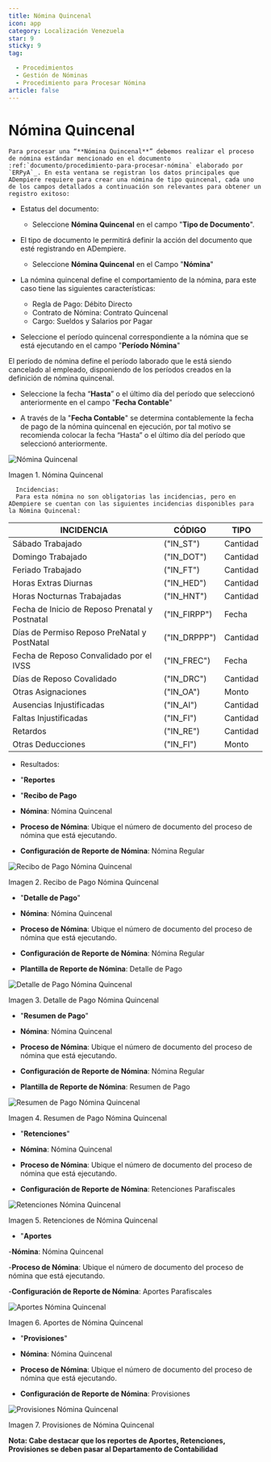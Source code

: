 ```yaml
---
title: Nómina Quincenal
icon: app
category: Localización Venezuela
star: 9
sticky: 9
tag:

  - Procedimientos
  - Gestión de Nóminas
  - Procedimiento para Procesar Nómina
article: false
---
```


**Nómina Quincenal**
====================

    Para procesar una “**Nómina Quincenal**” debemos realizar el proceso de nómina estándar mencionado en el documento  :ref:`documento/procedimiento-para-procesar-nómina` elaborado por `ERPyA`_. En esta ventana se registran los datos principales que ADempiere requiere para crear una nómina de tipo quincenal, cada uno de los campos detallados a continuación son relevantes para obtener un registro exitoso:

- Estatus del documento:

  - Seleccione **Nómina Quincenal** en el campo "**Tipo de Documento**".

- El tipo de documento le permitirá definir la acción del documento que esté registrando en ADempiere.

  - Seleccione **Nómina Quincenal** en el Campo "**Nómina**"

- La nómina quincenal define el comportamiento de la nómina, para este caso tiene las siguientes características:

  - Regla de Pago: Débito Directo
  - Contrato de Nómina: Contrato Quincenal
  - Cargo: Sueldos y Salarios por Pagar

- Seleccione el período quincenal correspondiente a la nómina que se está ejecutando en el campo "**Período Nómina**"

El período de nómina define el período laborado que le está siendo cancelado al empleado, disponiendo de los períodos creados en la definición de nómina quincenal.

- Seleccione la fecha “**Hasta**” o el último día del período que seleccionó anteriormente en el campo "**Fecha Contable**"

- A través de la "**Fecha Contable**" se determina contablemente la fecha de pago de la nómina quincenal en ejecución, por tal motivo se recomienda colocar la fecha “Hasta” o el último día del período que seleccionó anteriormente.

![Nómina Quincenal](/assets/img/procedures/payroll/procedures-to-process-payroll/resources/quincenal1.png)

Imagen 1. Nómina Quincenal

      Incidencias:
      Para esta nómina no son obligatorias las incidencias, pero en ADempiere se cuentan con las siguientes incidencias disponibles para la Nómina Quincenal:

|               **INCIDENCIA**                  |       **CÓDIGO**      |    **TIPO**    |
|-----------------------------------------------|-----------------------|----------------|
| Sábado Trabajado                              |       ("IN_ST")       |    Cantidad    |
| Domingo Trabajado                             |       ("IN_DOT")      |    Cantidad    |
| Feriado Trabajado                             |       ("IN_FT")       |    Cantidad    |
| Horas Extras Diurnas                          |       ("IN_HED")      |    Cantidad    |
| Horas Nocturnas Trabajadas                    |       ("IN_HNT")      |    Cantidad    |
| Fecha de Inicio de Reposo Prenatal y Postnatal|      ("IN_FIRPP")     |     Fecha      |
| Días de Permiso Reposo PreNatal y PostNatal   |      ("IN_DRPPP")     |    Cantidad    |
| Fecha de Reposo Convalidado por el IVSS       |       ("IN_FREC")     |     Fecha      |
| Días de Reposo Covalidado                     |       ("IN_DRC")      |    Cantidad    |
| Otras Asignaciones                            |       ("IN_OA")       |     Monto      |
| Ausencias Injustificadas                      |       ("IN_AI")       |    Cantidad    |
| Faltas Injustificadas                         |       ("IN_FI")       |    Cantidad    |
| Retardos                                      |       ("IN_RE")       |    Cantidad    |
| Otras Deducciones                             |       ("IN_FI")       |     Monto      |

- Resultados:

- "**Reportes**

- "**Recibo de Pago**

- **Nómina**: Nómina Quincenal

- **Proceso de Nómina**: Ubique el número de documento del proceso de nómina que está ejecutando.

- **Configuración de Reporte de Nómina**: Nómina Regular

![Recibo de Pago Nómina Quincenal](/assets/img/procedures/payroll/procedures-to-process-payroll/resources/reciboquincenal.png)

Imagen 2. Recibo de Pago Nómina Quincenal

- "**Detalle de Pago**"

- **Nómina**: Nómina Quincenal

- **Proceso de Nómina**: Ubique el número de documento del proceso de nómina que está ejecutando.

- **Configuración de Reporte de Nómina**: Nómina Regular

- **Plantilla de Reporte de Nómina**: Detalle de Pago

![Detalle de Pago Nómina Quincenal](/assets/img/procedures/payroll/procedures-to-process-payroll/resources/detallequincenal.png)

Imagen 3. Detalle de Pago Nómina Quincenal

- "**Resumen de Pago**"

- **Nómina**: Nómina Quincenal

- **Proceso de Nómina**: Ubique el número de documento del proceso de nómina que está ejecutando.

- **Configuración de Reporte de Nómina**: Nómina Regular

- **Plantilla de Reporte de Nómina**: Resumen de Pago

![Resumen de Pago Nómina Quincenal](/assets/img/procedures/payroll/procedures-to-process-payroll/resources/resumenquincenal.png)

Imagen 4. Resumen de Pago Nómina Quincenal

- "**Retenciones**"

- **Nómina**: Nómina Quincenal

- **Proceso de Nómina**: Ubique el número de documento del proceso de nómina que está ejecutando.

- **Configuración de Reporte de Nómina**: Retenciones Parafiscales

![Retenciones Nómina Quincenal](/assets/img/procedures/payroll/procedures-to-process-payroll/resources/retencionesquincenal.png)

Imagen 5. Retenciones de Nómina Quincenal

- "**Aportes**

-**Nómina**: Nómina Quincenal

-**Proceso de Nómina**: Ubique el número de documento del proceso de nómina que está ejecutando.

-**Configuración de Reporte de Nómina**: Aportes Parafiscales

![Aportes Nómina Quincenal](/assets/img/procedures/payroll/procedures-to-process-payroll/resources/aportesquincenal.png)

Imagen 6. Aportes de Nómina Quincenal

- "**Provisiones**"

- **Nómina**: Nómina Quincenal

- **Proceso de Nómina**: Ubique el número de documento del proceso de nómina que está ejecutando.

- **Configuración de Reporte de Nómina**: Provisiones

![Provisiones Nómina Quincenal](/assets/img/procedures/payroll/procedures-to-process-payroll/resources/provisionesquincenal.png)

Imagen 7. Provisiones de Nómina Quincenal

**Nota: Cabe destacar que los reportes de Aportes, Retenciones, Provisiones se deben pasar al Departamento de Contabilidad**
